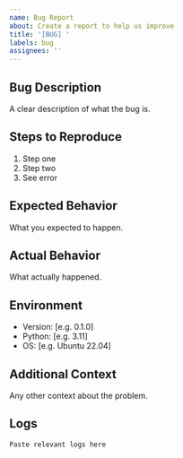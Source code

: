 ```yaml
---
name: Bug Report
about: Create a report to help us improve
title: '[BUG] '
labels: bug
assignees: ''
---
```


## Bug Description
A clear description of what the bug is.

## Steps to Reproduce
1. Step one
2. Step two
3. See error

## Expected Behavior
What you expected to happen.

## Actual Behavior
What actually happened.

## Environment
- Version: [e.g. 0.1.0]
- Python: [e.g. 3.11]
- OS: [e.g. Ubuntu 22.04]

## Additional Context
Any other context about the problem.

## Logs
```
Paste relevant logs here
```